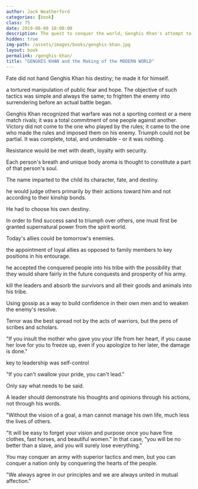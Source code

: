 ```yaml
---
author: Jack Weatherford
categories: [book]
class: 75
date: 2019-06-08 10:00:00
description: The quest to conquer the world, Genghis Khan's attempt to unify the world. After seeing many warring conflicts growing up, a boy decided to make a change. This book is about how a boy growing up as a hunter changed the world around him.
hidden: true
img-path: /assets/images/books/genghis-khan.jpg
layout: book
permalink: /genghis-khan/
title: "GENGHIS KHAN and the Making of the MODERN WORLD"
---
```


Fate did not hand Genghis Khan his destiny; he made it for himself.

a tortured manipulation of public fear and hope. The objective of such tactics was simple and always the same; to frighten the enemy into surrendering before an actual battle began.

Genghis Khan recognized that warfare was not a sporting contest or a mere match rivals; it was a total commitment of one people against another. Victory did not come to the one who played by the rules; it came to the one who made the rules and imposed them on his enemy. Triumph could not be partial. It was complete, total, and undeniable - or it was nothing.

Resistance would be met with death, loyalty with security.

Each person's breath and unique body aroma is thought to constitute a part of that person's soul.

The name imparted to the child its character, fate, and destiny.

he would judge others primarily by their actions toward him and not according to their kinship bonds.

He had to choose his own destiny.

In order to find success sand to triumph over others, one must first be granted supernatural power from the spirit world.

Today's allies could be tomorrow's enemies.

the appointment of loyal allies as opposed to family members to key positions in his entourage.

he accepted the conquered people into his tribe with the possibility that they would share fairly in the future conquests and prosperity of his army.

kill the leaders and absorb the survivors and all their goods and animals into his tribe.

Using gossip as a way to build confidence in their own men and to weaken the enemy's resolve.

Terror was the best spread not by the acts of warriors, but the pens of scribes and scholars.

"If you insult the mother who gave you your life from her heart, if you cause her love for you to freeze up, even if you apologize to her later, the damage is done."

key to leadership was self-control

"If you can't swallow your pride, you can't lead."

Only say what needs to be said.

A leader should demonstrate his thoughts and opinions through his actions, not through his words.

"Without the vision of a goal, a man cannot manage his own life, much less the lives of others.

"It will be easy to forget your vision and purpose once you have fine clothes, fast horses, and beautiful women." In that case, "you will be no better than a slave, and you will surely lose everything."

You may conquer an army with superior tactics and men, but you can conquer a nation only by conquering the hearts of the people.

"We always agree in our principles and we are always united in mutual affection."
